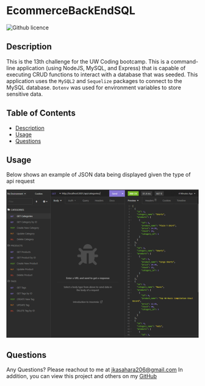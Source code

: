 # EcommerceBackEndSQL

![Github licence](http://img.shields.io/badge/license-MIT-blue.svg)
  
  
## Description
This is the 13th challenge for the UW Coding bootcamp. This is a command-line application (using NodeJS, MySQL, and Express) that is capable of executing CRUD functions to interact with a database that was seeded. This application uses the ``MySQL2`` and ``Sequelize`` packages to connect to the MySQL database. ``Dotenv`` was used for environment variables to store sensitive data.
  
## Table of Contents
* [Description](#description)
* [Usage](#usage)
* [Questions](#questions)
  
## Usage

Below shows an example of JSON data being displayed given the type of api request

![](./assets/screenshot.png)
  
## Questions
Any Questions? Please reachout to me at jkasahara206@gmail.com
In addition, you can view this project and others on my [GitHub](https://github.com/CodeJeffK)
